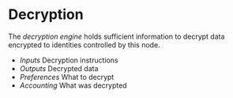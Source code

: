 # Decryption

The _decryption engine_ holds sufficient information to decrypt data encrypted to identities controlled by this node.

- *Inputs*
    Decryption instructions
- *Outputs*
    Decrypted data
- *Preferences*
    What to decrypt
- *Accounting*
    What was decrypted